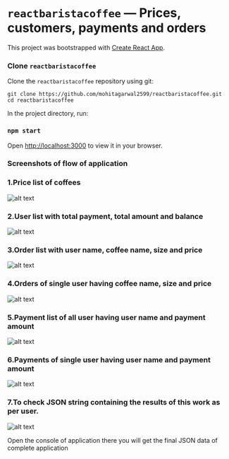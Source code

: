 # `reactbaristacoffee` — Prices, customers, payments and orders

This project was bootstrapped with [Create React App](https://github.com/facebook/create-react-app).

### Clone `reactbaristacoffee`


Clone the `reactbaristacoffee` repository using git:


```
git clone https://github.com/mohitagarwal2599/reactbaristacoffee.git
cd reactbaristacoffee
```


In the project directory, run:

### `npm start`

Open [http://localhost:3000](http://localhost:3000) to view it in your browser.


### Screenshots of flow of application

### 1.Price list of coffees
![alt text](https://github.com/mohitagarwal2599/reactbaristacoffee/blob/master/src/img/coffee-page.png?raw=true)



### 2.User list with total payment, total amount and balance
![alt text](https://github.com/mohitagarwal2599/reactbaristacoffee/blob/master/src/img/users-list.png?raw=true)



### 3.Order list with user name, coffee name, size and price
![alt text](https://github.com/mohitagarwal2599/reactbaristacoffee/blob/master/src/img/orders-list.png?raw=true)



### 4.Orders of single user having coffee name, size and price
![alt text](https://github.com/mohitagarwal2599/reactbaristacoffee/blob/master/src/img/users-orders.png?raw=true)



### 5.Payment list of all user having user name and payment amount
![alt text](https://github.com/mohitagarwal2599/reactbaristacoffee/blob/master/src/img/payment-list.png?raw=true)



### 6.Payments of single user having user name and payment amount
![alt text](https://github.com/mohitagarwal2599/reactbaristacoffee/blob/master/src/img/user-payments.png?raw=true)


### 7.To check JSON string containing the results of this work as per user.
![alt text](https://github.com/mohitagarwal2599/reactbaristacoffee/blob/master/src/img/json-data.png?raw=true)

Open the console of application there you will get the final JSON data of complete application
